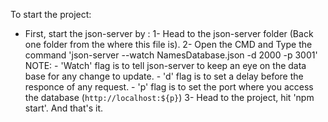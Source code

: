 To start the project: 
- First, start the json-server by : 
 1- Head to the json-server folder (Back one folder from the where this file is).
 2- Open the CMD and Type the command 'json-server --watch NamesDatabase.json -d 2000 -p 3001'
   NOTE: - 'Watch' flag is to tell json-server to keep an eye on the data base for any change to update.
         - 'd' flag is to set a delay before the responce of any request.
         - 'p' flag is to set the port where you access the database (`http://localhost:${p}`)
3- Head to the project, hit 'npm start'. And that's it.